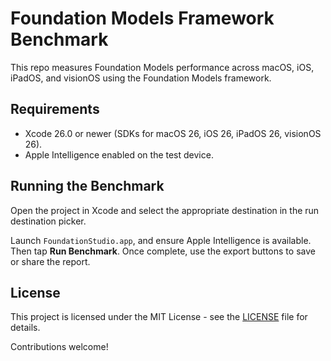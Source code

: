 # Foundation Models Framework Benchmark

This repo measures Foundation Models performance across macOS, iOS, iPadOS, and visionOS using the Foundation Models framework.

## Requirements

- Xcode 26.0 or newer (SDKs for macOS 26, iOS 26, iPadOS 26, visionOS 26).
- Apple Intelligence enabled on the test device.

## Running the Benchmark

Open the project in Xcode and select the appropriate destination in the run destination picker.

Launch `FoundationStudio.app`, and ensure Apple Intelligence is available. Then tap **Run Benchmark**. Once complete, use the export buttons to save or share the report.

## License

This project is licensed under the MIT License - see the [LICENSE](LICENSE) file for details.

Contributions welcome!